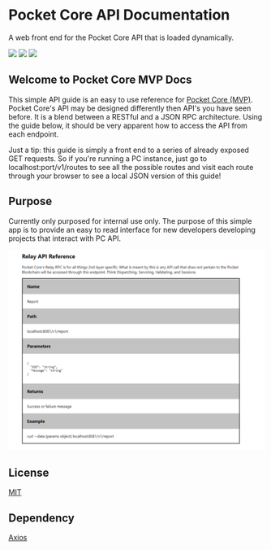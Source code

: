 # Pocket Core API Documentation
A web front end for the Pocket Core API that is loaded dynamically.

<a href="https://reactjs.org/"><img src="https://img.shields.io/badge/framework-reactjs-red.svg"/></a>
<a href="https://github.com/facebook/create-react-app"><img src="https://img.shields.io/badge/bootstrap-create%20react%20app-blue.svg"/></a>
<a href="https://opensource.org/licenses/MIT"><img src="https://img.shields.io/badge/license-MIT-green.svg"/></a>

## Welcome to Pocket Core MVP Docs
This simple API guide is an easy to use reference for [Pocket Core (MVP)](https://github.com/pokt-network/pocket-core). Pocket Core's API may be designed differently then API's you have seen before. It is a blend between a RESTful and a JSON RPC architecture. Using the guide below, it should be very apparent how to access the API from each endpoint.

Just a tip: this guide is simply a front end to a series of already exposed GET requests. So if you're running a PC instance, just go to localhost:port/v1/routes to see all the possible routes and visit each route through your browser to see a local JSON version of this guide!

## Purpose
Currently only purposed for internal use only. The purpose of this simple app is to provide an easy to read interface for new developers developing projects that interact with PC API.

![Screen](/screen.PNG)

## License
[MIT](https://opensource.org/licenses/MIT)

## Dependency
[Axios](https://www.npmjs.com/package/axios)
